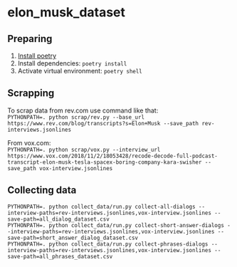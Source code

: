 # elon_musk_dataset
## Preparing
1. [Install poetry](https://python-poetry.org/docs/#installation)
2. Install dependencies: `poetry install`
3. Activate virtual environment: `poetry shell`

## Scrapping
To scrap data from rev.com use command like that:  
`PYTHONPATH=. python scrap/rev.py --base_url https://www.rev.com/blog/transcripts?s=Elon+Musk --save_path rev-interviews.jsonlines`  

From vox.com:  
`PYTHONPATH=. python scrap/vox.py --interview_url https://www.vox.com/2018/11/2/18053428/recode-decode-full-podcast-transcript-elon-musk-tesla-spacex-boring-company-kara-swisher --save_path vox-interview.jsonlines`  

## Collecting data
`PYTHONPATH=. python collect_data/run.py collect-all-dialogs --interview-paths=rev-interviews.jsonlines,vox-interview.jsonlines --save-path=all_dialog_dataset.csv`  
`PYTHONPATH=. python collect_data/run.py collect-short-answer-dialogs --interview-paths=rev-interviews.jsonlines,vox-interview.jsonlines --save-path=short_answer_dialog_dataset.csv`  
`PYTHONPATH=. python collect_data/run.py collect-phrases-dialogs --interview-paths=rev-interviews.jsonlines,vox-interview.jsonlines --save-path=all_phrases_dataset.csv`